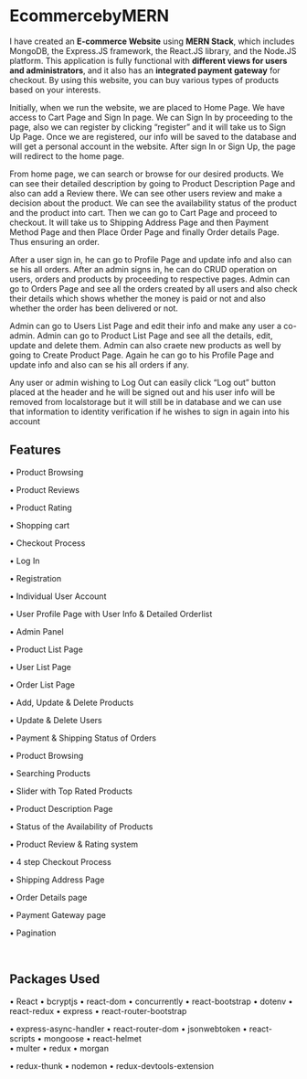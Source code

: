 # EcommercebyMERN

I have created an **E-commerce Website** using **MERN Stack**, which includes MongoDB, the Express.JS framework, the React.JS library, and the Node.JS platform. This application is fully functional with **different views for users and administrators**, and it also has an **integrated payment gateway** for checkout. By using this website, you can buy various types of products based on your interests.


Initially, when we run the website, we are placed to Home Page. We have access to Cart Page and Sign In page. We can Sign In by proceeding to the page, also we can register by clicking “register” and it will take us to Sign Up Page. Once we are registered, our info will be saved to the database and will get a personal account in the website. After sign In or Sign Up, the page will redirect to the home page.


From home page, we can search or browse for our desired products. We can see their detailed description by going to Product Description Page and also can add a Review there. We can see other users review and make a decision about the product. We can see the availability status of the product and the product into cart. Then we can go to Cart Page and proceed to checkout. It will take us to Shipping Address Page and then Payment Method Page and then Place Order Page and finally Order details Page. Thus ensuring an order.

After a user sign in, he can go to Profile Page and update info and also can se his all orders. After an admin signs in, he can do CRUD operation on users, orders and products by proceeding to respective pages. Admin can go to Orders Page and see all the orders created by all users and also check their details which shows whether the money is paid or not and also whether the order has been delivered or not. 

Admin can go to Users List Page and edit their info and make any user a co-admin. Admin can go to Product List Page and see all the details, edit, update and delete them. Admin can also craete new products as well by going to Create Product Page. Again he can go to his Profile Page and update info and also can se his all orders if any.

Any user or admin wishing to Log Out can easily click “Log out” button placed at the header and he will be signed out and his user info will be removed from localstorage but it will still be in database and we can use that information to identity verification if he wishes to sign in again into his account



## Features

• Product Browsing

• Product Reviews

• Product Rating

• Shopping cart

• Checkout Process

• Log In 

• Registration

• Individual User Account 

• User Profile Page with User Info & Detailed Orderlist

• Admin Panel

• Product List Page

• User List Page

• Order List Page

• Add, Update & Delete Products

• Update & Delete Users

• Payment & Shipping Status of Orders

• Product Browsing

• Searching Products

• Slider with Top Rated Products

• Product Description Page

• Status of the Availability of Products

• Product Review & Rating system

• 4 step Checkout Process

• Shipping Address Page  
                          
• Order Details page

• Payment Gateway page
						
• Pagination


&nbsp;
&nbsp;
&nbsp;
&nbsp;
&nbsp;



## Packages Used

•	React
•	bcryptjs
•	react-dom
•	concurrently
•	react-bootstrap
•	dotenv
•	react-redux
•	express
•	react-router-bootstrap

•	express-async-handler
•	react-router-dom
•	jsonwebtoken
•	react-scripts
•	mongoose
•	react-helmet	
•	multer
•	redux 
•	morgan

•	redux-thunk
•	nodemon
•	redux-devtools-extension





